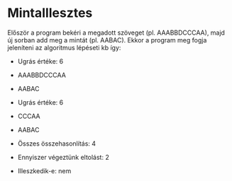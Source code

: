 # MintaIllesztes
Először a program bekéri a megadott szöveget (pl. AAABBDCCCAA), majd új sorban add meg a mintát (pl. AABAC).
Ekkor a program meg fogja jeleníteni az algoritmus lépéseti kb így:


- Ugrás értéke: 6
- AAABBDCCCAA
- AABAC

- Ugrás értéke: 6
- CCCAA
- AABAC

- Összes összehasonlítás: 4
- Ennyiszer végeztünk eltolást: 2
- Illeszkedik-e: nem

